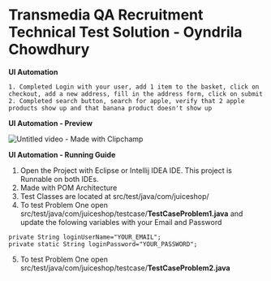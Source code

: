# Transmedia QA Recruitment Technical Test Solution - Oyndrila Chowdhury


**UI Automation**

```
1. Completed Login with your user, add 1 item to the basket, click on checkout, add a new address, fill in the address form, click on submit
2. Completed search button, search for apple, verify that 2 apple products show up and that banana product doesn't show up
```

**UI Automation - Preview**

![Untitled video - Made with Clipchamp](https://github.com/oyndrila/TransmediaQARecruitmentTechnicalTestOyndrilaChowdhury/assets/40711052/5a5afa2a-3542-4e5a-a06b-703ce186b0b6)

**UI Automation - Running Guide**
1. Open the Project with Eclipse or Intellij IDEA IDE. This project is Runnable on both IDEs.
2. Made with POM Architecture
3. Test Classes are located at src/test/java/com/juiceshop/
4. To test Problem One open src/test/java/com/juiceshop/testcase/**TestCaseProblem1.java** and update the folowing variables with your Email and Password
```
private String loginUserName="YOUR_EMAIL";
private static String loginPassword="YOUR_PASSWORD";
```
5. To test Problem One open src/test/java/com/juiceshop/testcase/**TestCaseProblem2.java**
